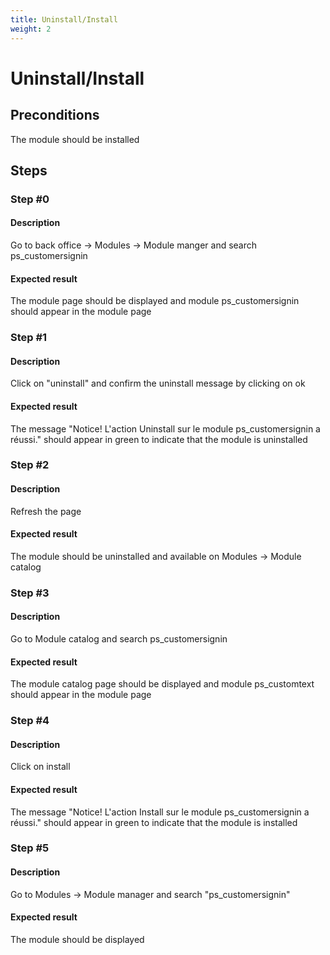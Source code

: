 ```yaml
---
title: Uninstall/Install
weight: 2
---
```


# Uninstall/Install

## Preconditions

The module should be installed
## Steps
### Step #0
#### Description
Go to back office -> Modules -> Module manger and search ps_customersignin


#### Expected result
The module page should be displayed and module ps_customersignin should appear in the module page
### Step #1
#### Description
Click on "uninstall" and confirm the uninstall message by clicking on ok

#### Expected result
The message "Notice!
L'action Uninstall sur le module ps_customersignin a réussi." should appear in green to indicate that the module is uninstalled
### Step #2
#### Description
Refresh the page
#### Expected result
The module should be uninstalled and available on Modules -> Module catalog
### Step #3
#### Description
Go to Module catalog and search ps_customersignin


#### Expected result
The module catalog page should be displayed and module ps_customtext should appear in the module page
### Step #4
#### Description
Click on install
#### Expected result
The message "Notice!
L'action Install sur le module ps_customersignin a réussi." should appear in green to indicate that the module is installed
### Step #5
#### Description
Go to Modules -> Module manager and search "ps_customersignin"


#### Expected result
The module should be displayed
